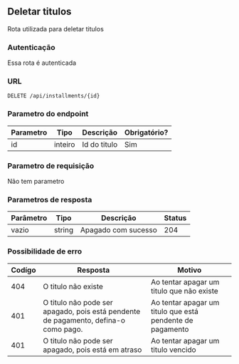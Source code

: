 ## Deletar titulos

Rota utilizada para deletar titulos

### Autenticação

Essa rota é autenticada

### URL

`DELETE /api/installments/{id}`

### Parametro do endpoint

| Parametro | Tipo    | Descrição    | Obrigatório? |
|-----------|---------|--------------|--------------|
| id        | inteiro | Id do titulo | Sim          |

### Parametro de requisição

Não tem parametro

### Parametros de resposta

| Parâmetro | Tipo   | Descrição           | Status |
|-----------|--------|---------------------|--------|
| vazio     | string | Apagado com sucesso | 204    |

### Possibilidade de erro

| Codígo | Resposta                                                                              | Motivo                                                    |
|--------|---------------------------------------------------------------------------------------|-----------------------------------------------------------|
| 404    | O titulo não existe                                                                   | Ao tentar apagar um titulo que não existe                 |
| 401    | O titulo não pode ser apagado, pois está pendente de pagamento, defina-o como pago.   | Ao tentar apagar um titulo que está pendente de pagamento |
| 401    | O titulo não pode ser apagado, pois está em atraso                                    | Ao tentar apagar um titulo vencido                        |



